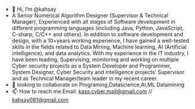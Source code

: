 - 👋 Hi, I’m @kahsay
- A Senior Numerical Algorithm Designer (Supervisor & Technical Manager), Experienced with all stages of Software development in different programming languages (including Java, Python, JavaScript, C-sharp, C/C++ and others). In addition to software development and design, with a 10+years working experience, I have gained a well-tested skills in the fields related to Data Mining, Machine learning, AI (Artificial intelligence), and data analytics. With my experience in the IT industry, I have been leading, Supervising, monitoring and working on multiple Cyber security projects as a System Developer and Programmer, System Designer, Cyber Security and intelligence projects’ Supervisor and as Technical Manager/team leader in my recent career.
- 💞️ looking to collaborate on Programing,Datascience,AI,ML Datamining
- 📫 How to reach me Email: kass.cyber.mail@gmail.com // kahsay081@gmail.com

<!---
kahsay/kahsay is a ✨ special ✨ repository because its `README.md` (this file) appears on your GitHub profile.
You can click the Preview link to take a look at your changes.
--->
